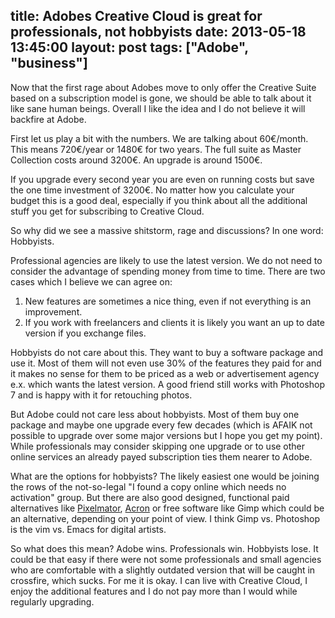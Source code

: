 title: Adobes Creative Cloud is great for professionals, not hobbyists
date: 2013-05-18 13:45:00
layout: post
tags: ["Adobe", "business"]
---
Now that the first rage about Adobes move to only offer the Creative Suite based on a subscription model is gone, we should be able to talk about it like sane human beings. Overall I like the idea and I do not believe it will backfire at Adobe.
<!--MORE-->

First let us play a bit with the numbers. We are talking about 60€/month. This means 720€/year or 1480€ for two years. The full suite as Master Collection costs around 3200€. An upgrade is around 1500€.

If you upgrade every second year you are even on running costs but save the one time investment of 3200€. No matter how you calculate your budget this is a good deal, especially if you think about all the additional stuff you get for subscribing to Creative Cloud.

So why did we see a massive shitstorm, rage and discussions? In one word: Hobbyists.

Professional agencies are likely to use the latest version. We do not need to consider the advantage of spending money from time to time. There are two cases which I believe we can agree on:

1. New features are sometimes a nice thing, even if not everything is an improvement.
2. If you work with freelancers and clients it is likely you want an up to date version if you exchange files.

Hobbyists do not care about this. They want to buy a software package and use it. Most of them will not even use 30% of the features they paid for and it makes no sense for them to be priced as a web or advertisement agency e.x. which wants the latest version. A good friend still works with Photoshop 7 and is happy with it for retouching photos.

But Adobe could not care less about hobbyists. Most of them buy one package and maybe one upgrade every few decades (which is AFAIK not possible to upgrade over some major versions but I hope you get my point). While professionals may consider skipping one upgrade or to use other online services an already payed subscription ties them nearer to Adobe.

What are the options for hobbyists? The likely easiest one would be joining the rows of the not-so-legal "I found a copy online which needs no activation" group. But there are also good designed, functional paid alternatives like [Pixelmator][1], [Acron][2] or free software like Gimp which could be an alternative, depending on your point of view. I think Gimp vs. Photoshop is the vim vs. Emacs for digital artists.

So what does this mean? Adobe wins. Professionals win. Hobbyists lose. It could be that easy if there were not some professionals and small agencies who are comfortable with a slightly outdated version that will be caught in crossfire, which sucks. For me it is okay. I can live with Creative Cloud, I enjoy the additional features and I do not pay more than I would while regularly upgrading.

[1]: http://www.pixelmator.com
[2]: http://www.flyingmeat.com/acorn/